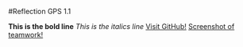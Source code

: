 #Reflection GPS 1.1

**This is the bold line**
*This is the italics line*
<This is the blockquote line>
	[Visit GitHub!](https://www.github.com)
[Screenshot of teamwork!](https://github.com/thepintar/phase-0-gps-1/blob/master/SC.png)